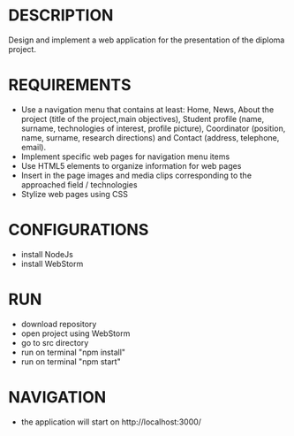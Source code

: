 # DESCRIPTION
Design and implement a web application for the presentation of the diploma project.
# REQUIREMENTS
- Use a navigation menu that contains at least: Home, News, About the project (title of the project,main objectives), Student profile (name, surname, technologies of interest, profile picture), Coordinator (position, name, surname, research directions) and Contact (address, telephone, email).
- Implement specific web pages for navigation menu items
- Use HTML5 elements to organize information for web pages
- Insert in the page images and media clips corresponding to the approached field / technologies
- Stylize web pages using CSS
# CONFIGURATIONS 
- install NodeJs 
- install WebStorm
# RUN
- download repository
- open project using WebStorm
- go to src directory 
- run on terminal "npm install"
- run on terminal "npm start"
# NAVIGATION 
- the application will start on http://localhost:3000/

